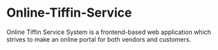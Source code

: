 # Online-Tiffin-Service
 Online Tiffin Service System is a frontend-based web application which  strives to make an online portal for both vendors and customers.
